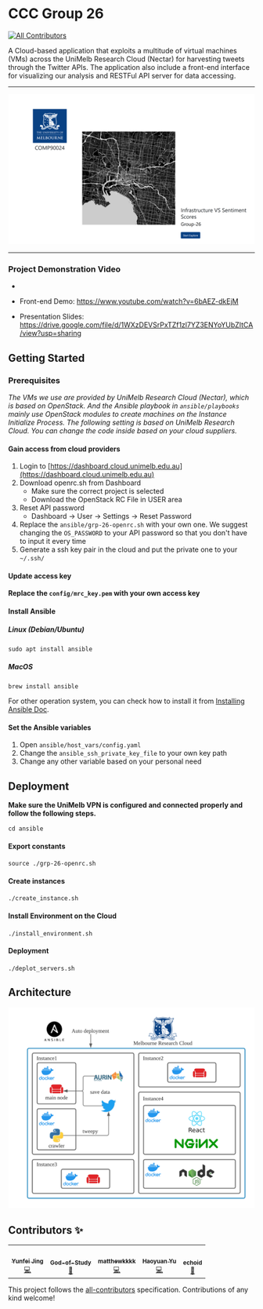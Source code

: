 # CCC Group 26
<!-- ALL-CONTRIBUTORS-BADGE:START - Do not remove or modify this section -->
[![All Contributors](https://img.shields.io/badge/all_contributors-5-orange.svg?style=flat-square)](#contributors-)
<!-- ALL-CONTRIBUTORS-BADGE:END -->


A Cloud-based application that exploits a multitude of virtual machines (VMs) across the UniMelb Research Cloud (Nectar) for harvesting tweets through the Twitter APIs. The application also include a front-end interface for visualizing our analysis and RESTFul API server for data accessing.

------

![home](./docs/home.png)

------

### Project Demonstration Video

- 

- Front-end Demo: https://www.youtube.com/watch?v=6bAEZ-dkEjM

- Presentation Slides: https://drive.google.com/file/d/1WXzDEVSrPxTZf1zl7YZ3ENYoYUbZItCA/view?usp=sharing  

## Getting Started

### Prerequisites

*The VMs we use are provided by UniMelb Research Cloud (Nectar), which is based on OpenStack. And the Ansible playbook in `ansible/playbooks` mainly use OpenStack modules to create machines on the Instance  Initialize Process. The following setting is based on UniMelb Research Cloud. You can change the code inside based on your cloud suppliers.*

#### Gain access from cloud providers

1. Login to [https://dashboard.cloud.unimelb.edu.au](https://dashboard.cloud.unimelb.edu.au)
2. Download openrc.sh from Dashboard
   - Make sure the correct project is selected
   - Download the OpenStack RC File in USER area
3. Reset API password
   - Dashboard -> User -> Settings -> Reset Password
4. Replace the `ansible/grp-26-openrc.sh` with your own one. We suggest changing the `OS_PASSWORD` to your API password so that you don't have to input it every time
5. Generate a ssh key pair in the cloud and put the private one to your `~/.ssh/`

#### Update access key

**Replace the `config/mrc_key.pem` with your own access key**

#### Install Ansible

##### Linux (Debian/Ubuntu)

```
sudo apt install ansible
```

##### MacOS

```
brew install ansible
```

For other operation system, you can check how to install it from [Installing Ansible Doc](https://docs.ansible.com/ansible/latest/installation_guide/intro_installation.html).

#### Set the Ansible variables

1. Open `ansible/host_vars/config.yaml`
2. Change the `ansible_ssh_private_key_file` to your own key path
3. Change any other variable based on your personal need

## Deployment

**Make sure the UniMelb VPN is configured and connected properly and follow the following steps.** 

```
cd ansible
```

#### Export constants

```
source ./grp-26-openrc.sh
```

#### Create instances

```
./create_instance.sh
```

#### Install Environment on the Cloud

```
./install_environment.sh
```

#### Deployment

```
./deplot_servers.sh
```

## Architecture

![architecture](./docs/architecture.png)

## Contributors ✨

<!-- ALL-CONTRIBUTORS-LIST:START - Do not remove or modify this section -->
<!-- prettier-ignore-start -->
<!-- markdownlint-disable -->
<table>
  <tr>
    <td align="center"><a href="https://www.linkedin.com/in/yunfeijing/"><img src="https://avatars.githubusercontent.com/u/18676002?v=4?s=100" width="100px;" alt=""/><br /><sub><b>Yunfei Jing</b></sub></a><br /><a href="https://github.com/yunfeijing/ccc-p2/commits?author=yunfeijing" title="Code">💻</a></td>
    <td align="center"><a href="https://github.com/God-of-Study"><img src="https://avatars.githubusercontent.com/u/52060881?v=4?s=100" width="100px;" alt=""/><br /><sub><b>God-of-Study</b></sub></a><br /><a href="#data-God-of-Study" title="Data">🔣</a></td>
    <td align="center"><a href="https://github.com/matthewkkkk"><img src="https://avatars.githubusercontent.com/u/53592281?v=4?s=100" width="100px;" alt=""/><br /><sub><b>matthewkkkk</b></sub></a><br /><a href="https://github.com/yunfeijing/ccc-p2/commits?author=matthewkkkk" title="Code">💻</a></td>
    <td align="center"><a href="https://github.com/HarryHaoyuan"><img src="https://avatars.githubusercontent.com/u/61959614?v=4?s=100" width="100px;" alt=""/><br /><sub><b>Haoyuan Yu</b></sub></a><br /><a href="https://github.com/yunfeijing/ccc-p2/commits?author=HarryHaoyuan" title="Code">💻</a></td>
    <td align="center"><a href="https://github.com/echoid"><img src="https://avatars.githubusercontent.com/u/49063360?v=4?s=100" width="100px;" alt=""/><br /><sub><b>echoid</b></sub></a><br /><a href="#data-echoid" title="Data">🔣</a></td>
  </tr>
</table>

<!-- markdownlint-restore -->
<!-- prettier-ignore-end -->

<!-- ALL-CONTRIBUTORS-LIST:END -->

This project follows the [all-contributors](https://github.com/all-contributors/all-contributors) specification. Contributions of any kind welcome!
